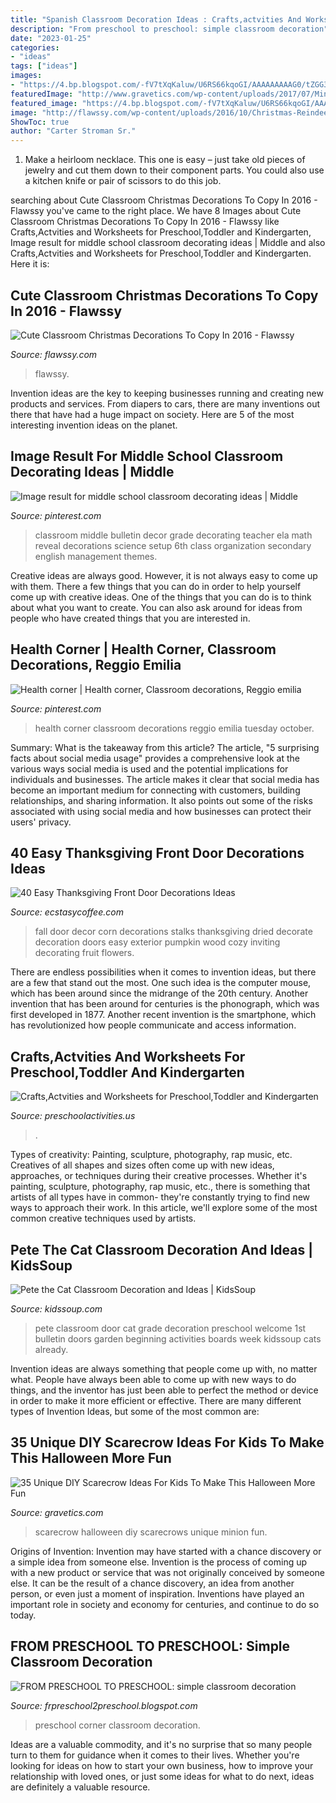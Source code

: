 ```yaml
---
title: "Spanish Classroom Decoration Ideas : Crafts,actvities And Worksheets For Preschool,toddler And Kindergarten"
description: "From preschool to preschool: simple classroom decoration"
date: "2023-01-25"
categories:
- "ideas"
tags: ["ideas"]
images:
- "https://4.bp.blogspot.com/-fV7tXqKaluw/U6RS66kqoGI/AAAAAAAAAG0/tZGG3lpVP24/s1600/IMG_2460.JPG"
featuredImage: "http://www.gravetics.com/wp-content/uploads/2017/07/Minion-Scarecrows.jpg"
featured_image: "https://4.bp.blogspot.com/-fV7tXqKaluw/U6RS66kqoGI/AAAAAAAAAG0/tZGG3lpVP24/s1600/IMG_2460.JPG"
image: "http://flawssy.com/wp-content/uploads/2016/10/Christmas-Reindeer-Classroom-Door-Decorating-Ideas...jpg"
ShowToc: true
author: "Carter Stroman Sr."
---
```



1. Make a heirloom necklace. This one is easy – just take old pieces of jewelry and cut them down to their component parts. You could also use a kitchen knife or pair of scissors to do this job. 

	

		
searching about Cute Classroom Christmas Decorations To Copy In 2016 - Flawssy you've came to the right place. We have 8 Images about Cute Classroom Christmas Decorations To Copy In 2016 - Flawssy like Crafts,Actvities and Worksheets for Preschool,Toddler and Kindergarten, Image result for middle school classroom decorating ideas | Middle and also Crafts,Actvities and Worksheets for Preschool,Toddler and Kindergarten. Here it is:
		
    
## Cute Classroom Christmas Decorations To Copy In 2016 - Flawssy

<img loading=lazy src="http://flawssy.com/wp-content/uploads/2016/10/Christmas-Reindeer-Classroom-Door-Decorating-Ideas...jpg" onerror="this.onerror=null;this.src='https://tse3.mm.bing.net/th?id=OIP.LviYJHw6wT0pG9iPDWF9_gHaJ4&amp;pid=15.1';" alt="Cute Classroom Christmas Decorations To Copy In 2016 - Flawssy">

_Source: flawssy.com_

>flawssy. 

	

Invention ideas are the key to keeping businesses running and creating new products and services. From diapers to cars, there are many inventions out there that have had a huge impact on society. Here are 5 of the most interesting invention ideas on the planet.

    
## Image Result For Middle School Classroom Decorating Ideas | Middle

<img loading=lazy src="https://i.pinimg.com/736x/87/49/f6/8749f613e4ce63ab03fe07a57e4bc796.jpg" onerror="this.onerror=null;this.src='https://tse3.mm.bing.net/th?id=OIP.fSnAzOJo3a1FIZym4rviTgHaO0&amp;pid=15.1';" alt="Image result for middle school classroom decorating ideas | Middle">

_Source: pinterest.com_

>classroom middle bulletin decor grade decorating teacher ela math reveal decorations science setup 6th class organization secondary english management themes. 

	

Creative ideas are always good. However, it is not always easy to come up with them. There a few things that you can do in order to help yourself come up with creative ideas. One of the things that you can do is to think about what you want to create. You can also ask around for ideas from people who have created things that you are interested in.

    
## Health Corner | Health Corner, Classroom Decorations, Reggio Emilia

<img loading=lazy src="https://i.pinimg.com/736x/ac/99/2b/ac992b4e2ca22901e40b4ea28b66f304--decorations-health.jpg" onerror="this.onerror=null;this.src='https://tse4.mm.bing.net/th?id=OIP.usLrfKQ_VaZlMbV7XCVxUwHaJ7&amp;pid=15.1';" alt="Health corner | Health corner, Classroom decorations, Reggio emilia">

_Source: pinterest.com_

>health corner classroom decorations reggio emilia tuesday october. 

	

Summary: What is the takeaway from this article?
The article, "5 surprising facts about social media usage" provides a comprehensive look at the various ways social media is used and the potential implications for individuals and businesses. The article makes it clear that social media has become an important medium for connecting with customers, building relationships, and sharing information. It also points out some of the risks associated with using social media and how businesses can protect their users' privacy.

    
## 40 Easy Thanksgiving Front Door Decorations Ideas

<img loading=lazy src="https://i0.wp.com/www.ecstasycoffee.com/wp-content/uploads/2016/10/Thanksgiving-Front-Door-Decorations-12.jpg" onerror="this.onerror=null;this.src='https://tse2.mm.bing.net/th?id=OIP.72vVi7ng0zS8vFUNrAyy3gHaKX&amp;pid=15.1';" alt="40 Easy Thanksgiving Front Door Decorations Ideas">

_Source: ecstasycoffee.com_

>fall door decor corn decorations stalks thanksgiving dried decorate decoration doors easy exterior pumpkin wood cozy inviting decorating fruit flowers. 

	

There are endless possibilities when it comes to invention ideas, but there are a few that stand out the most. One such idea is the computer mouse, which has been around since the midrange of the 20th century. Another invention that has been around for centuries is the phonograph, which was first developed in 1877. Another recent invention is the smartphone, which has revolutionized how people communicate and access information.

    
## Crafts,Actvities And Worksheets For Preschool,Toddler And Kindergarten

<img loading=lazy src="https://www.preschoolactivities.us/wp-content/uploads/2015/02/spring-classroom-door-decorations.jpg" onerror="this.onerror=null;this.src='https://tse3.mm.bing.net/th?id=OIP.mVcv3v1jx7QFRsRFhkhNmgHaN4&amp;pid=15.1';" alt="Crafts,Actvities and Worksheets for Preschool,Toddler and Kindergarten">

_Source: preschoolactivities.us_

>. 

	

Types of creativity: Painting, sculpture, photography, rap music, etc.
Creatives of all shapes and sizes often come up with new ideas, approaches, or techniques during their creative processes. Whether it's painting, sculpture, photography, rap music, etc., there is something that artists of all types have in common- they're constantly trying to find new ways to approach their work. In this article, we'll explore some of the most common creative techniques used by artists.

    
## Pete The Cat Classroom Decoration And Ideas | KidsSoup

<img loading=lazy src="http://www.kidssoup.com/sites/default/files/media/Pete-CAt-Door.JPG" onerror="this.onerror=null;this.src='https://tse3.mm.bing.net/th?id=OIP.vBroDdw4GU1fp6pTygfIyQAAAA&amp;pid=15.1';" alt="Pete the Cat Classroom Decoration and Ideas | KidsSoup">

_Source: kidssoup.com_

>pete classroom door cat grade decoration preschool welcome 1st bulletin doors garden beginning activities boards week kidssoup cats already. 

	

Invention ideas are always something that people come up with, no matter what. People have always been able to come up with new ways to do things, and the inventor has just been able to perfect the method or device in order to make it more efficient or effective. There are many different types of Invention Ideas, but some of the most common are:

    
## 35 Unique DIY Scarecrow Ideas For Kids To Make This Halloween More Fun

<img loading=lazy src="http://www.gravetics.com/wp-content/uploads/2017/07/Minion-Scarecrows.jpg" onerror="this.onerror=null;this.src='https://tse1.mm.bing.net/th?id=OIP.IyYFXL_OQj4kcevLSJguSgHaNK&amp;pid=15.1';" alt="35 Unique DIY Scarecrow Ideas For Kids To Make This Halloween More Fun">

_Source: gravetics.com_

>scarecrow halloween diy scarecrows unique minion fun. 

	

Origins of Invention: Invention may have started with a chance discovery or a simple idea from someone else.
Invention is the process of coming up with a new product or service that was not originally conceived by someone else. It can be the result of a chance discovery, an idea from another person, or even just a moment of inspiration. Inventions have played an important role in society and economy for centuries, and continue to do so today.

    
## FROM PRESCHOOL TO PRESCHOOL: Simple Classroom Decoration

<img loading=lazy src="https://4.bp.blogspot.com/-fV7tXqKaluw/U6RS66kqoGI/AAAAAAAAAG0/tZGG3lpVP24/s1600/IMG_2460.JPG" onerror="this.onerror=null;this.src='https://tse2.mm.bing.net/th?id=OIP.Bq_blXKPe6UYeriP7Us83gHaJ6&amp;pid=15.1';" alt="FROM PRESCHOOL TO PRESCHOOL: simple classroom decoration">

_Source: frpreschool2preschool.blogspot.com_

>preschool corner classroom decoration. 

	

Ideas are a valuable commodity, and it's no surprise that so many people turn to them for guidance when it comes to their lives. Whether you're looking for ideas on how to start your own business, how to improve your relationship with loved ones, or just some ideas for what to do next, ideas are definitely a valuable resource.

